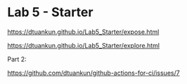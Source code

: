 # Lab 5 - Starter

https://dtuankun.github.io/Lab5_Starter/expose.html

https://dtuankun.github.io/Lab5_Starter/explore.html

Part 2:

https://github.com/dtuankun/github-actions-for-ci/issues/7
